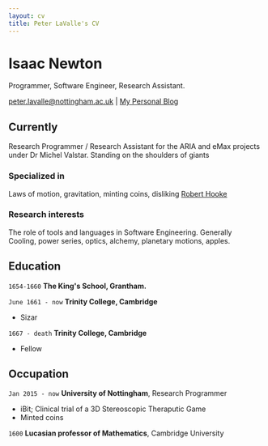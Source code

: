 ```yaml
---
layout: cv
title: Peter LaValle's CV
---
```

# Isaac Newton
Programmer, Software Engineer, Research Assistant.

<div id="webaddress">
<a href="peter.lavalle@nottingham.ac.uk">peter.lavalle@nottingham.ac.uk</a>
| <a href="http://peterlavalle.com">My Personal Blog</a>
</div>


## Currently

Research Programmer / Research Assistant for the ARIA and eMax projects under Dr Michel Valstar.
Standing on the shoulders of giants

### Specialized in

Laws of motion, gravitation, minting coins, disliking [Robert Hooke](http://en.wikipedia.org/wiki/Robert_Hooke)


### Research interests

The role of tools and languages in Software Engineering.
Generally  
Cooling, power series, optics, alchemy, planetary motions, apples.


## Education

`1654-1660`
__The King's School, Grantham.__

`June 1661 - now`
__Trinity College, Cambridge__

- Sizar

`1667 - death`
__Trinity College, Cambridge__

- Fellow

## Occupation

`Jan 2015 - now`
__University of Nottingham__, Research Programmer

- iBit; Clinical trial of a 3D Stereoscopic Theraputic Game 
- Minted coins

`1600`
__Lucasian professor of Mathematics__, Cambridge University



<!-- ### Footer

Last updated: 19 October 2017 -->


